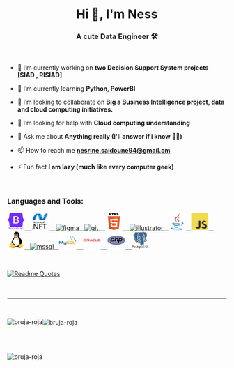 <h1 align="center">Hi 👋, I'm Ness</h1>
<h3 align="center">A cute Data Engineer 🛠️</h3>
 <br>

- 🔭 I’m currently working on **two Decision Support System  projects [SIAD , RISIAD]**

- 🌱 I’m currently learning **Python, PowerBI**

- 👯 I’m looking to collaborate on **Big a Business Intelligence project, data and cloud computing initiatives.**

- 🤝 I’m looking for help with **Cloud computing understanding**

- 💬 Ask me about **Anything really (I'll answer if i know 🤷‍♀️)**

- 📫 How to reach me **nesrine.saidoune94@gmail.cm**

- ⚡ Fun fact **I am lazy (much like every computer geek)**
 <br>

<h3 align="left">Languages and Tools:</h3>
<p align="left"> <a href="https://getbootstrap.com" target="_blank" rel="noreferrer"> <img src="https://raw.githubusercontent.com/devicons/devicon/master/icons/bootstrap/bootstrap-plain-wordmark.svg" alt="bootstrap" width="40" height="40"/> </a> <a href="https://dotnet.microsoft.com/" target="_blank" rel="noreferrer">&nbsp;&nbsp; <img src="https://raw.githubusercontent.com/devicons/devicon/master/icons/dot-net/dot-net-original-wordmark.svg" alt="dotnet" width="40" height="40"/> </a> <a href="https://www.figma.com/" target="_blank" rel="noreferrer">&nbsp;&nbsp; <img src="https://www.vectorlogo.zone/logos/figma/figma-icon.svg" alt="figma" width="40" height="40"/> </a> <a href="https://git-scm.com/" target="_blank" rel="noreferrer"> &nbsp;&nbsp;<img src="https://www.vectorlogo.zone/logos/git-scm/git-scm-icon.svg" alt="git" width="40" height="40"/> </a> <a href="https://www.w3.org/html/" target="_blank" rel="noreferrer">&nbsp;&nbsp; <img src="https://raw.githubusercontent.com/devicons/devicon/master/icons/html5/html5-original-wordmark.svg" alt="html5" width="40" height="40"/> </a> <a href="https://www.adobe.com/in/products/illustrator.html" target="_blank" rel="noreferrer">&nbsp;&nbsp; <img src="https://www.vectorlogo.zone/logos/adobe_illustrator/adobe_illustrator-icon.svg" alt="illustrator" width="40" height="40"/> </a> <a href="https://www.java.com" target="_blank" rel="noreferrer"> &nbsp;&nbsp;<img src="https://raw.githubusercontent.com/devicons/devicon/master/icons/java/java-original.svg" alt="java" width="40" height="40"/> </a> <a href="https://developer.mozilla.org/en-US/docs/Web/JavaScript" target="_blank" rel="noreferrer"> &nbsp;&nbsp;<img src="https://raw.githubusercontent.com/devicons/devicon/master/icons/javascript/javascript-original.svg" alt="javascript" width="40" height="40"/> </a> <a href="https://www.linux.org/" target="_blank" rel="noreferrer"> &nbsp;&nbsp;<img src="https://raw.githubusercontent.com/devicons/devicon/master/icons/linux/linux-original.svg" alt="linux" width="40" height="40"/> </a> <a href="https://www.microsoft.com/en-us/sql-server" target="_blank" rel="noreferrer"> &nbsp;&nbsp;<img src="https://www.svgrepo.com/show/303229/microsoft-sql-server-logo.svg" alt="mssql" width="40" height="40"/> </a> <a href="https://www.mysql.com/" target="_blank" rel="noreferrer"> &nbsp;&nbsp;<img src="https://raw.githubusercontent.com/devicons/devicon/master/icons/mysql/mysql-original-wordmark.svg" alt="mysql" width="40" height="40"/> </a> <a href="https://www.oracle.com/" target="_blank" rel="noreferrer">&nbsp;&nbsp; <img src="https://raw.githubusercontent.com/devicons/devicon/master/icons/oracle/oracle-original.svg" alt="oracle" width="40" height="40"/> </a> <a href="https://www.php.net" target="_blank" rel="noreferrer">&nbsp;&nbsp; <img src="https://raw.githubusercontent.com/devicons/devicon/master/icons/php/php-original.svg" alt="php" width="40" height="40"/> </a> <a href="https://www.postgresql.org" target="_blank" rel="noreferrer">&nbsp;&nbsp; <img src="https://raw.githubusercontent.com/devicons/devicon/master/icons/postgresql/postgresql-original-wordmark.svg" alt="postgresql" width="40" height="40"/> </a> </p>
 <br>

 [![Readme Quotes](https://quotes-github-readme.vercel.app/api?theme=nord)](https://github.com/piyushsuthar/github-readme-quotes) 
 <br>  <br> <br><hr> 
 <br>
<!--  <p align="left"> <a href="https://github.com/ryo-ma/github-profile-trophy"><img src="https://github-profile-trophy.vercel.app/?username=bruja-roja" alt="bruja-roja" /></a> </p>-->
<p><img align="left" src="https://github-readme-streak-stats.herokuapp.com/?user=bruja-roja&" alt="bruja-roja" /></p>

 <p><img align="center" src="https://github-readme-stats.vercel.app/api/top-langs?username=bruja-roja&show_icons=true&locale=en&layout=compact" alt="bruja-roja" /></p> 
  
<br> <br>
<p align="left"> <img src="https://komarev.com/ghpvc/?username=bruja-roja&label=Profile%20views&color=0e75b6&style=flat&show_icons=true&layout=compact" alt="bruja-roja" /> </p> 
